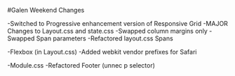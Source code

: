 #Galen Weekend Changes

-Switched to Progressive enhancement version of Responsive Grid
  -MAJOR Changes to Layout.css and state.css
  -Swapped column margins only
  -Swapped Span parameters
  -Refactored layout.css Spans

-Flexbox (in Layout.css)
  -Added webkit vendor prefixes for Safari

-Module.css
  -Refactored Footer (unnec p selector)

